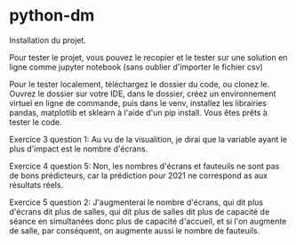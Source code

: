 # python-dm
Installation du projet.

Pour tester le projet, vous pouvez le recopier et le tester sur une solution en ligne comme jupyter notebook (sans oublier d'importer le fichier csv)

Pour le tester localement, téléchargez le dossier du code, ou clonez le. Ouvrez le dossier sur votre IDE, dans le dossier, créez un environnement virtuel en ligne de commande, puis dans le venv, installez les librairies pandas, matplotlib et sklearn à l'aide d'un pip install.
Vous êtes prêts à tester le code.



Exercice 3 question 1:
Au vu de la visualition, je dirai que la variable ayant le plus d'impact est le nombre d'écrans.

Exercice 4 question 5:
Non, les nombres d'écrans et fauteuils ne sont pas de bons prédicteurs, car la prédiction pour 2021 ne correspond as aux résultats réels.

Exercice 5 question 2:
J'augmenterai le nombre d'écrans, qui dit plus d'écrans dit plus de salles, qui dit plus de salles dit plus de capacité de séance en simultanées donc plus de capacité d'accueil, et si l'on augmente de salle, par conséquent, on augmente aussi le nombre de fauteuils.